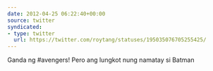 ```yaml
---
date: 2012-04-25 06:22:40+00:00
source: twitter
syndicated:
- type: twitter
  url: https://twitter.com/roytang/statuses/195035076705255425/
---
```


Ganda ng #avengers! Pero ang lungkot nung namatay si Batman